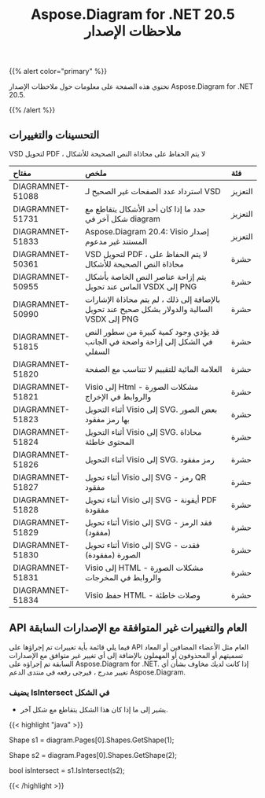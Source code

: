 ﻿---
title: Aspose.Diagram for .NET 20.5 ملاحظات الإصدار
type: docs
weight: 30
url: /ar/net/aspose-diagram-for-net-20-5-release-notes/
---
{{% alert color="primary" %}} 

تحتوي هذه الصفحة على معلومات حول ملاحظات الإصدار Aspose.Diagram for .NET 20.5.

{{% /alert %}} 
## **التحسينات والتغييرات**
VSD لتحويل PDF ، لا يتم الحفاظ على محاذاة النص الصحيحة للأشكال

|**مفتاح**|**ملخص**|**فئة**|
|:- |:- |:- |
|DIAGRAMNET-51088|استرداد عدد الصفحات غير الصحيح لـ VSD|التعزيز|
|DIAGRAMNET-51731|حدد ما إذا كان أحد الأشكال يتقاطع مع شكل آخر في diagram|التعزيز|
|DIAGRAMNET-51833|Aspose.Diagram 20.4: Visio إصدار المستند غير مدعوم|التعزيز|
|DIAGRAMNET-50361|VSD لتحويل PDF ، لا يتم الحفاظ على محاذاة النص الصحيحة للأشكال|حشرة|
|DIAGRAMNET-50955|يتم إزاحة عناصر النص الخاصة بأشكال الماس عند تحويل VSDX إلى PNG|حشرة|
|DIAGRAMNET-50990|بالإضافة إلى ذلك ، لم يتم محاذاة الإشارات السالبة والدولار بشكل صحيح عند تحويل VSDX إلى PNG|حشرة|
|DIAGRAMNET-51815|قد يؤدي وجود كمية كبيرة من سطور النص في الشكل إلى إزاحة واضحة في الجانب السفلي|حشرة|
|DIAGRAMNET-51820|العلامة المائية للتقييم لا تتناسب مع الصفحة|حشرة|
|DIAGRAMNET-51821|Visio إلى Html - مشكلات الصورة والروابط في الإخراج|حشرة|
|DIAGRAMNET-51823|أثناء التحويل Visio إلى SVG. بعض الصور بها رمز مفقود|حشرة|
|DIAGRAMNET-51824|أثناء التحويل Visio إلى SVG. محاذاة المحتوى خاطئة|حشرة|
|DIAGRAMNET-51826|أثناء التحويل Visio إلى SVG. رمز مفقود|حشرة|
|DIAGRAMNET-51827|أثناء تحويل Visio إلى SVG - رمز QR مفقود|حشرة|
|DIAGRAMNET-51828|أثناء تحويل Visio إلى SVG - أيقونة PDF مفقودة|حشرة|
|DIAGRAMNET-51829|أثناء تحويل Visio إلى SVG - فقد الرمز (مفقود)|حشرة|
|DIAGRAMNET-51830|أثناء تحويل Visio إلى SVG - فقدت الصورة (مفقودة)|حشرة|
|DIAGRAMNET-51831|Visio إلى HTML - مشكلات الصورة والروابط في المخرجات|حشرة|
|DIAGRAMNET-51834|Visio حفظ HTML - وصلات خاطئة|حشرة|

## **API العام والتغييرات غير المتوافقة مع الإصدارات السابقة**
فيما يلي قائمة بأية تغييرات تم إجراؤها على API العام مثل الأعضاء المضافين أو المعاد تسميتهم أو المحذوفون أو المهملون بالإضافة إلى أي تغيير غير متوافق مع الإصدارات السابقة تم إجراؤه على Aspose.Diagram for .NET. إذا كانت لديك مخاوف بشأن أي تغيير مدرج ، فيرجى رفعه في منتدى الدعم Aspose.Diagram.
### **يضيف IsIntersect في الشكل**
- يشير إلى ما إذا كان هذا الشكل يتقاطع مع شكل آخر.

{{< highlight "java" >}}

Shape s1 = diagram.Pages[0].Shapes.GetShape(1);

Shape s2 = diagram.Pages[0].Shapes.GetShape(2);

bool isIntersect = s1.IsIntersect(s2);

{{< /highlight >}}



